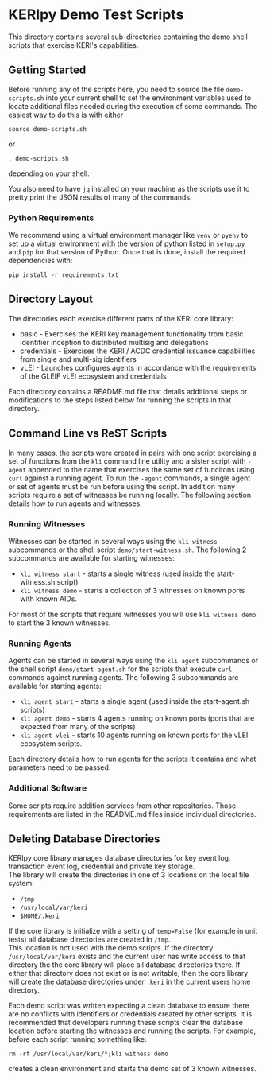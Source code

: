 # KERIpy Demo Test Scripts

This directory contains several sub-directories containing the demo shell scripts that exercise KERI's capabilities.

## Getting Started
Before running any of the scripts here, you need to source the file `demo-scripts.sh` into your current shell to set
the environment variables used to locate additional files needed during the execution of some commands.  The easiest way to
do this is with either

`source demo-scripts.sh`

or

`. demo-scripts.sh`

depending on your shell.

You also need to have `jq` installed on your machine as the scripts use it to pretty print the JSON results of many of the 
commands.

### Python Requirements
We recommend using a virtual environment manager like `venv` or `pyenv` to set up a virtual environment with the version
of python listed in `setup.py` and `pip` for that version of Python.   Once that is done, install the required dependencies with:

`pip install -r requirements.txt`


## Directory Layout
The directories each exercise different parts of the KERI core library:

* basic - Exercises the KERI key management functionality from basic identifier inception to distributed multisig and delegations
* credentials - Exercises the KERI / ACDC credential issuance capabilities from single and multi-sig identifiers
* vLEI - Launches configures agents in accordance with the requirements of the GLEIF vLEI ecosystem and credentials

Each directory contains a README.md file that details additional steps or modifications to the steps listed below for running
the scripts in that directory.

## Command Line vs ReST Scripts
In many cases, the scripts were created in pairs with one script exercising a set of functions from the `kli` command line
utility and a sister script with `-agent` appended to the name that exercises the same set of funcitons using `curl` against
a running agent.  To run the `-agent` commands, a single agent or set of agents must be run before using the script.  In addition
many scripts require a set of witnesses be running locally.  The following section details how to run agents and witnesses.

### Running Witnesses
Witnesses can be started in several ways using the `kli witness` subcommands or the shell script `demo/start-witness.sh`.  The
following 2 subcommands are available for starting witnesses:

* `kli witness start` - starts a single witness (used inside the start-witness.sh script)
* `kli witness demo` - starts a collection of 3 witnesses on known ports with known AIDs.

For most of the scripts that require witnesses you will use `kli witness demo` to start the 3 known witnesses.

### Running Agents
Agents can be started in several ways using the `kli agent` subcommands or the shell script `demo/start-agent.sh` for the 
scripts that execute `curl` commands against running agents.  The following 3 subcommands are available for starting
agents:

* `kli agent start` - starts a single agent (used inside the start-agent.sh scripts)
* `kli agent demo` - starts 4 agents running on known ports (ports that are expected from many of the scripts)
* `kli agent vlei` - starts 10 agents running on known ports for the vLEI ecosystem scripts.

Each directory details how to run agents for the scripts it contains and what parameters need to be passed.

### Additional Software
Some scripts require addition services from other repositories.  Those requirements are listed in the README.md files 
inside individual directories.


## Deleting Database Directories
KERIpy core library manages database directories for key event log, transaction event log, credential and private key storage.  
The library will create the directories in one of 3 locations on the local file system:

* `/tmp`
* `/usr/local/var/keri`
* `$HOME/.keri`

If the core library is initialize with a setting of `temp=False` (for example in unit tests) all database directories are created in `/tmp`.  
This location is not used with the demo scripts.  If the directory `/usr/local/var/keri` exists and the current user has write access to that directory
the the core library will place all database directories there.  If either that directory does not exist or is not writable, then the core library
will create the database directories under `.keri` in the current users home directory.

Each demo script was written expecting a clean database to ensure there are no conflicts with identifiers or credentials created
by other scripts.  It is recommended that developers running these scripts clear the database location before starting the witnesses
and running the scripts.  For example, before each script running something like: 

`rm -rf /usr/local/var/keri/*;kli witness demo`

creates a clean environment and starts the demo set of 3 known witnesses.